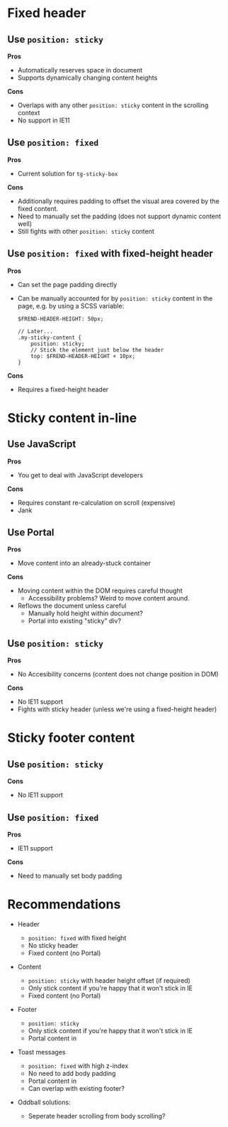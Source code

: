 # Fixed header

## Use `position: sticky`

**Pros**
- Automatically reserves space in document
- Supports dynamically changing content heights

**Cons**
- Overlaps with any other `position: sticky` content
  in the scrolling context
- No support in IE11


## Use `position: fixed`

**Pros**
- Current solution for `tg-sticky-box`

**Cons**
- Additionally requires padding to offset the visual
  area covered by the fixed content.
- Need to manually set the padding
  (does not support dynamic content well)
- Still fights with other `position: sticky` content


## Use `position: fixed` with fixed-height header

**Pros**
- Can set the page padding directly
- Can be manually accounted for by `position: sticky` content in
  the page, e.g. by using a SCSS variable:

      $FREND-HEADER-HEIGHT: 50px;

      // Later...
      .my-sticky-content {
          position: sticky;
          // Stick the element just below the header
          top: $FREND-HEADER-HEIGHT + 10px;
      }

**Cons**
- Requires a fixed-height header


# Sticky content in-line

## Use JavaScript

**Pros**
- You get to deal with JavaScript developers

**Cons**
- Requires constant re-calculation on scroll (expensive)
- Jank


## Use Portal

**Pros**
- Move content into an already-stuck container

**Cons**
- Moving content within the DOM requires careful thought
  + Accessibility problems? Weird to move content around.
- Reflows the document unless careful
  + Manually hold height within document?
  + Portal into existing "sticky" div?

## Use `position: sticky`

**Pros**
- No Accesibility concerns (content does not change position in DOM)

**Cons**
- No IE11 support
- Fights with sticky header (unless we're using a fixed-height header)


# Sticky footer content

## Use `position: sticky`

**Cons**
- No IE11 support


## Use `position: fixed`

**Pros**
- IE11 support

**Cons**
- Need to manually set body padding


# Recommendations

- Header
  + `position: fixed` with fixed height
  + No sticky header
  + Fixed content (no Portal)

- Content
  + `position: sticky` with header height offset (if required)
  + Only stick content if you're happy that it won't stick in IE
  + Fixed content (no Portal)

- Footer
  + `position: sticky`
  + Only stick content if you're happy that it won't stick in IE
  + Portal content in

- Toast messages
  + `position: fixed` with high z-index
  + No need to add body padding
  + Portal content in
  + Can overlap with existing footer?

- Oddball solutions:
  + Seperate header scrolling from body scrolling?